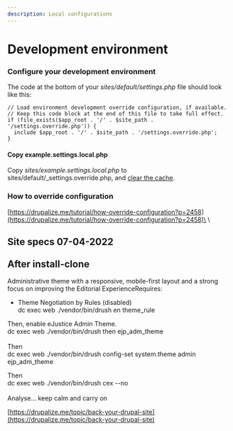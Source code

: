 ```yaml
---
description: Local configurations
---
```


# Development environment

### Configure your development environment

The code at the bottom of your _sites/default/settings.php_ file should look like this:

```
// Load environment development override configuration, if available.
// Keep this code block at the end of this file to take full effect.
if (file_exists($app_root . '/' . $site_path . '/settings.override.php')) {
  include $app_root . '/' . $site_path . '/settings.override.php';
}
```

#### Copy example.settings.local.php

Copy _sites/example.settings.local.php_ to sites/default/\_settings.override.php, and [clear the cache](https://drupalize.me/tutorial/clear-drupals-cache).

### How to override configuration

[https://drupalize.me/tutorial/how-override-configuration?p=2458](https://drupalize.me/tutorial/how-override-configuration?p=2458)\
\


Site specs 07-04-2022\
\
After install-clone
-------------------

Administrative theme with a responsive, mobile-first layout and a strong focus on improving the Editorial ExperienceRequires:

* Theme Negotiation by Rules (disabled)\
  dc exec web ./vendor/bin/drush en theme\_rule

Then, enable eJustice Admin Theme.\
dc exec web ./vendor/bin/drush then ejp\_adm\_theme\
\
Then\
dc exec web ./vendor/bin/drush config-set system.theme admin ejp\_adm\_theme

Then\
dc exec web ./vendor/bin/drush cex --no\
\
Analyse... keep calm and carry on

[https://drupalize.me/topic/back-your-drupal-site](https://drupalize.me/topic/back-your-drupal-site)
